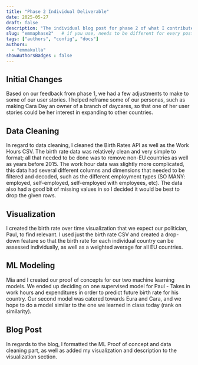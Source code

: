 ```yaml
---
title: "Phase 2 Individual Deliverable"
date: 2025-05-27
draft: false
description: "The individual blog post for phase 2 of what I contributed + my time in Leuven"
slug: "emmaphase2"   # if you use, needs to be different for every post
tags: ["authors", "config", "docs"]
authors:
  - "emmakulla"
showAuthorsBadges : false
---
```


## Initial Changes
Based on our feedback from phase 1, we had a few adjustments to make to some of our user stories. I helped reframe some of our personas, such as making Cara Day an owner of a branch of daycares, so that one of her user stories could be her interest in expanding to other countries.


## Data Cleaning
In regard to data cleaning, I cleaned the Birth Rates API as well as the Work Hours CSV. The birth rate data was relatively clean and very simple to format; all that needed to be done was to remove non-EU countries as well as years before 2015. The work hour data was slightly more complicated, this data had several different columns and dimensions that needed to be filtered and decoded, such as the different employment types (SO MANY: employed, self-employed, self-employed with employees, etc). The data also had a good bit of missing values in so I decided it would be best to drop the given rows.


## Visualization
I created the birth rate over time visualization that we expect our politician, Paul, to find relevant. I used just the birth rate CSV and created a drop-down feature so that the birth rate for each individual country can be assessed individually, as well as a weighted average for all EU countries.


## ML Modeling
Mia and I created our proof of concepts for our two machine learning models. We ended up deciding on one supervised model for Paul - Takes in work hours and expenditures in order to predict future birth rate for his country. Our second model was catered towards Eura and Cara, and we hope to do a model similar to the one we learned in class today (rank on similarity).


## Blog Post
In regards to the blog, I formatted the ML Proof of concept and data cleaning part, as well as added my visualization and description to the visualization section.


